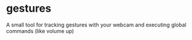 gestures
========

A small tool for tracking gestures with your webcam and executing global commands (like volume up)
